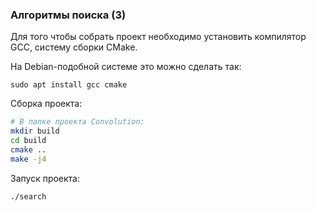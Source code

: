 ### Алгоритмы поиска (3)

Для того чтобы собрать проект необходимо установить компилятор GCC, систему сборки CMake.

На Debian-подобной системе это можно сделать так:

```
sudo apt install gcc cmake
```

Сборка проекта:

```bash
# В папке проекта Convolution:
mkdir build
cd build 
cmake ..
make -j4
```

Запуск проекта:

```bash
./search
```




